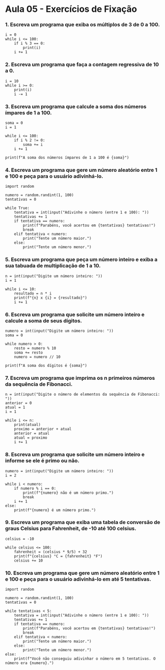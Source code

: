# Aula 05 - Exercícios de Fixação

### 1. Escreva um programa que exiba os múltiplos de 3 de 0 a 100.
```
i = 0
while i <= 100:
    if i % 3 == 0:
        print(i)
    i += 1
```

### 2. Escreva um programa que faça a contagem regressiva de 10 a 0.
```
i = 10
while i >= 0:
    print(i)
    i -= 1
```

### 3. Escreva um programa que calcule a soma dos números ímpares de 1 a 100.
```
soma = 0
i = 1

while i <= 100:
    if i % 2 != 0:
        soma += i
    i += 1

print(f"A soma dos números ímpares de 1 a 100 é {soma}")
```

### 4. Escreva um programa que gere um número aleatório entre 1 e 100 e peça para o usuário adivinhá-lo.
```
import random

numero = random.randint(1, 100)
tentativas = 0

while True:
    tentativa = int(input("Adivinhe o número (entre 1 e 100): "))
    tentativas += 1
    if tentativa == numero:
        print(f"Parabéns, você acertou em {tentativas} tentativas!")
        break
    elif tentativa < numero:
        print("Tente um número maior.")
    else:
        print("Tente um número menor.")
```

### 5. Escreva um programa que peça um número inteiro e exiba a sua tabuada de multiplicação de 1 a 10.

```
n = int(input("Digite um número inteiro: "))
i = 1

while i <= 10:
    resultado = n * i
    print(f"{n} x {i} = {resultado}")
    i += 1
```    
### 6. Escreva um programa que solicite um número inteiro e calcule a soma de seus dígitos.
```
numero = int(input("Digite um número inteiro: "))
soma = 0

while numero > 0:
    resto = numero % 10
    soma += resto
    numero = numero // 10

print(f"A soma dos dígitos é {soma}")
```

### 7. Escreva um programa que imprima os n primeiros números da sequência de Fibonacci.
```
n = int(input("Digite o número de elementos da sequência de Fibonacci: "))
anterior = 0
atual = 1
i = 1

while i <= n:
    print(atual)
    proximo = anterior + atual
    anterior = atual
    atual = proximo
    i += 1
```

### 8. Escreva um programa que solicite um número inteiro e informe se ele é primo ou não.
```
numero = int(input("Digite um número inteiro: "))
i = 2

while i < numero:
    if numero % i == 0:
        print(f"{numero} não é um número primo.")
        break
    i += 1
else:
    print(f"{numero} é um número primo.")
```

### 9. Escreva um programa que exiba uma tabela de conversão de graus Celsius para Fahrenheit, de -10 até 100 celsius.
```
celsius = -10

while celsius <= 100:
    fahrenheit = (celsius * 9/5) + 32
    print(f"{celsius} °C = {fahrenheit} °F")
    celsius += 10
```


### 10. Escreva um programa que gere um número aleatório entre 1 e 100 e peça para o usuário adivinhá-lo em até 5 tentativas.
```
import random

numero = random.randint(1, 100)
tentativas = 0

while tentativas < 5:
    tentativa = int(input("Adivinhe o número (entre 1 e 100): "))
    tentativas += 1
    if tentativa == numero:
        print(f"Parabéns, você acertou em {tentativas} tentativas!")
        break
    elif tentativa < numero:
        print("Tente um número maior.")
    else:
        print("Tente um número menor.")
else:
    print(f"Você não conseguiu adivinhar o número em 5 tentativas. O número era {numero}.")
```

